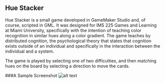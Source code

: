 ## Hue Stacker
Hue Stacker is a small game developed in GameMaker Studio and, of course, scripted in GML. It was designed for IMS 225 Games and Learning at Miami University, specifically with the intention of teaching color recognition in similar hues along a color gradient. The game teaches by distributed cognition, the psychological theory that states that cognition exists outside of an individual and specifically in the interaction between the individual and a system.

The game is played by selecting one of two difficulties, and then matching hues on the board by selecting a direction to move the cards.

###A Sample Screenshot
![alt text](https://i.imgur.com/Tc39BAl.png "A screenshot from the game, multiple colors are displayed.")